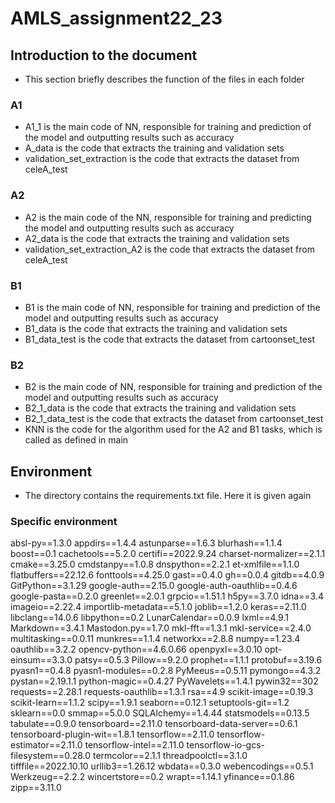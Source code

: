 # AMLS_assignment22_23
## Introduction to the document
* This section briefly describes the function of the files in each folder
### A1
* A1_1 is the main code of NN, responsible for training and prediction of the model and outputting results such as accuracy
* A_data is the code that extracts the training and validation sets
* validation_set_extraction is the code that extracts the dataset from celeA_test
### A2
* A2 is the main code of the NN, responsible for training and predicting the model and outputting results such as accuracy
* A2_data is the code that extracts the training and validation sets
* validation_set_extraction_A2 is the code that extracts the dataset from celeA_test
### B1
* B1 is the main code of NN, responsible for training and prediction of the model and outputting results such as accuracy
* B1_data is the code that extracts the training and validation sets
* B1_data_test is the code that extracts the dataset from cartoonset_test
### B2
* B2 is the main code of NN, responsible for training and prediction of the model and outputting results such as accuracy
* B2_1_data is the code that extracts the training and validation sets
* B2_1_data_test is the code that extracts the dataset from cartoonset_test
* KNN is the code for the algorithm used for the A2 and B1 tasks, which is called as defined in main

## Environment
* The directory contains the requirements.txt file. Here it is given again
### Specific environment
absl-py==1.3.0
appdirs==1.4.4
astunparse==1.6.3
blurhash==1.1.4
boost==0.1
cachetools==5.2.0
certifi==2022.9.24
charset-normalizer==2.1.1
cmake==3.25.0
cmdstanpy==1.0.8
dnspython==2.2.1
et-xmlfile==1.1.0
flatbuffers==22.12.6
fonttools==4.25.0
gast==0.4.0
gh==0.0.4
gitdb==4.0.9
GitPython==3.1.29
google-auth==2.15.0
google-auth-oauthlib==0.4.6
google-pasta==0.2.0
greenlet==2.0.1
grpcio==1.51.1
h5py==3.7.0
idna==3.4
imageio==2.22.4
importlib-metadata==5.1.0
joblib==1.2.0
keras==2.11.0
libclang==14.0.6
libpython==0.2
LunarCalendar==0.0.9
lxml==4.9.1
Markdown==3.4.1
Mastodon.py==1.7.0
mkl-fft==1.3.1
mkl-service==2.4.0
multitasking==0.0.11
munkres==1.1.4
networkx==2.8.8
numpy==1.23.4
oauthlib==3.2.2
opencv-python==4.6.0.66
openpyxl==3.0.10
opt-einsum==3.3.0
patsy==0.5.3
Pillow==9.2.0
prophet==1.1.1
protobuf==3.19.6
pyasn1==0.4.8
pyasn1-modules==0.2.8
PyMeeus==0.5.11
pymongo==4.3.2
pystan==2.19.1.1
python-magic==0.4.27
PyWavelets==1.4.1
pywin32==302
requests==2.28.1
requests-oauthlib==1.3.1
rsa==4.9
scikit-image==0.19.3
scikit-learn==1.1.2
scipy==1.9.1
seaborn==0.12.1
setuptools-git==1.2
sklearn==0.0
smmap==5.0.0
SQLAlchemy==1.4.44
statsmodels==0.13.5
tabulate==0.9.0
tensorboard==2.11.0
tensorboard-data-server==0.6.1
tensorboard-plugin-wit==1.8.1
tensorflow==2.11.0
tensorflow-estimator==2.11.0
tensorflow-intel==2.11.0
tensorflow-io-gcs-filesystem==0.28.0
termcolor==2.1.1
threadpoolctl==3.1.0
tifffile==2022.10.10
urllib3==1.26.12
wbdata==0.3.0
webencodings==0.5.1
Werkzeug==2.2.2
wincertstore==0.2
wrapt==1.14.1
yfinance==0.1.86
zipp==3.11.0

